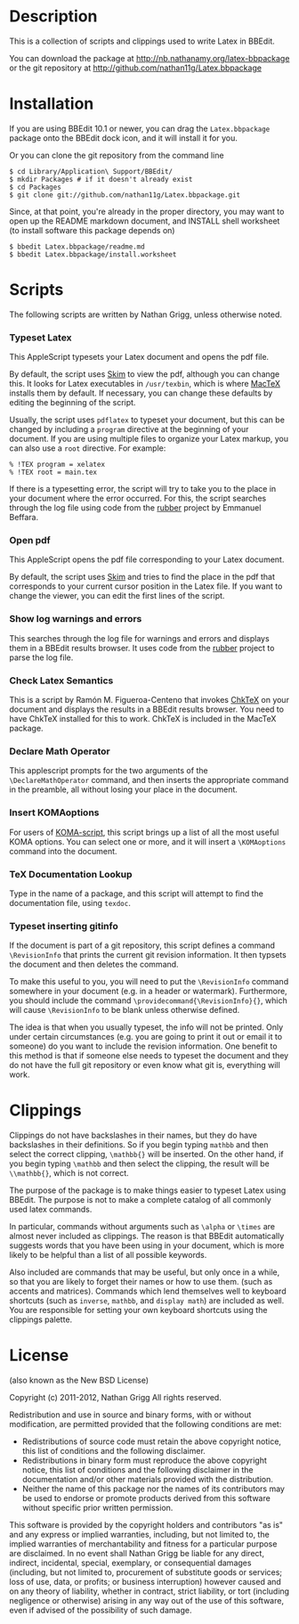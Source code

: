 # Description

This is a collection of scripts and clippings used to write Latex in BBEdit.

You can download the package at <http://nb.nathanamy.org/latex-bbpackage> or
the git repository at <http://github.com/nathan11g/Latex.bbpackage>

# Installation

If you are using BBEdit 10.1 or newer, you can drag the `Latex.bbpackage`
package onto the BBEdit dock icon, and it will install it for you.

Or you can clone the git repository from the command line

    $ cd Library/Application\ Support/BBEdit/
    $ mkdir Packages # if it doesn't already exist
    $ cd Packages
    $ git clone git://github.com/nathan11g/Latex.bbpackage.git

Since, at that point, you're already in the proper directory, you may want to
open up the README markdown document, and INSTALL shell worksheet (to install
software this package depends on)

	$ bbedit Latex.bbpackage/readme.md
	$ bbedit Latex.bbpackage/install.worksheet


# Scripts

The following scripts are written by Nathan Grigg, unless otherwise noted.

### Typeset Latex

This AppleScript typesets your Latex document and opens the pdf file.

By default, the script uses [Skim][1] to view the pdf, although you can change
this. It looks for Latex executables in `/usr/texbin`, which is where
[MacTeX][2] installs them by default. If necessary, you can change these
defaults by editing the beginning of the script.

Usually, the script uses `pdflatex` to typeset your document, but this can
be changed by including a `program` directive at the beginning of your document.
If you are using multiple files to organize your Latex markup, you can also use
a `root` directive. For example:

	% !TEX program = xelatex
	% !TEX root = main.tex

If there is a typesetting error, the script will try to take you to the place
in your document where the error occurred. For this, the script
searches through the log file using code from the [rubber][3] project by
Emmanuel Beffara.


### Open pdf

This AppleScript opens the pdf file corresponding to your Latex document.

By default, the script uses [Skim][1] and tries to find the place in the pdf
that corresponds to your current cursor position in the Latex file. If you want
to change the viewer, you can edit the first lines of the script.

### Show log warnings and errors

This searches through the log file for warnings and errors and displays them
in a BBEdit results browser. It uses code from the [rubber][3] project to parse
the log file.

### Check Latex Semantics

This is a script by Ramón M. Figueroa-Centeno that invokes [ChkTeX][4] on your
document and displays the results in a BBEdit results browser. You need to have
ChkTeX installed for this to work. ChkTeX is included in the MacTeX package.

### Declare Math Operator

This applescript prompts for the two arguments of the `\DeclareMathOperator`
command, and then inserts the appropriate command in the preamble, all without
losing your place in the document.


### Insert KOMAoptions

For users of [KOMA-script][5], this script brings up a list of all the most
useful KOMA options. You can select one or more, and it will insert a
`\KOMAoptions` command into the document.

### TeX Documentation Lookup

Type in the name of a package, and this script will attempt to find the
documentation file, using `texdoc`.

### Typeset inserting gitinfo

If the document is part of a git repository, this script defines a command
`\RevisionInfo` that prints the current git revision information. It then
typsets the document and then deletes the command.

To make this useful to you, you will need to put the `\RevisionInfo` command
somewhere in your document (e.g. in a header or watermark). Furthermore, you
should include the command `\providecommand{\RevisionInfo}{}`, which will cause
`\RevisionInfo` to be blank unless otherwise defined.

The idea is that when you usually typeset, the info will not be printed. Only
under certain circumstances (e.g. you are going to print it out or email it to
someone) do you want to include the revision information. One benefit to this
method is that if someone else needs to typeset the document and they do not
have the full git repository or even know what git is, everything will work.

# Clippings

Clippings do not have backslashes in their names, but they do have backslashes
in their definitions. So if you begin typing `mathbb` and then select the
correct clipping, `\mathbb{}` will be inserted. On the other hand, if you begin
typing `\mathbb` and then select the clipping, the result will be `\\mathbb{}`,
which is not correct.

The purpose of the package is to make things easier to typeset Latex using
BBEdit. The purpose is not to make a complete catalog of all commonly used latex
commands.

In particular, commands without arguments such as `\alpha` or `\times` are
almost never included as clippings. The reason is that BBEdit automatically
suggests words that you have been using in your document, which is more likely
to be helpful than a list of all possible keywords.

Also included are commands that may be useful, but only once in a while, so that
you are likely to forget their names or how to use them. (such as accents and
matrices). Commands which lend themselves well to keyboard shortcuts (such as
`inverse`, `mathbb`, and `display math`) are included as well. You are
responsible for setting your own keyboard shortcuts using the clippings palette.

# License

(also known as the New BSD License)

Copyright (c) 2011-2012, Nathan Grigg
All rights reserved.

Redistribution and use in source and binary forms, with or without
modification, are permitted provided that the following conditions are met:

* Redistributions of source code must retain the above copyright
  notice, this list of conditions and the following disclaimer.
* Redistributions in binary form must reproduce the above copyright
  notice, this list of conditions and the following disclaimer in the
  documentation and/or other materials provided with the distribution.
* Neither the name of this package nor the
  names of its contributors may be used to endorse or promote products
  derived from this software without specific prior written permission.

This software is provided by the copyright holders and contributors "as is" and
any express or implied warranties, including, but not limited to, the implied
warranties of merchantability and fitness for a particular purpose are
disclaimed. In no event shall Nathan Grigg be liable for any
direct, indirect, incidental, special, exemplary, or consequential damages
(including, but not limited to, procurement of substitute goods or services;
loss of use, data, or profits; or business interruption) however caused and
on any theory of liability, whether in contract, strict liability, or tort
(including negligence or otherwise) arising in any way out of the use of this
software, even if advised of the possibility of such damage.


[1]: http://skim-app.sourceforge.net/
[2]: http://www.tug.org/mactex/
[3]: https://launchpad.net/rubber/
[4]: http://baruch.ev-en.org/proj/chktex/
[5]: http://www.ctan.org/tex-archive/macros/latex/contrib/koma-script/
